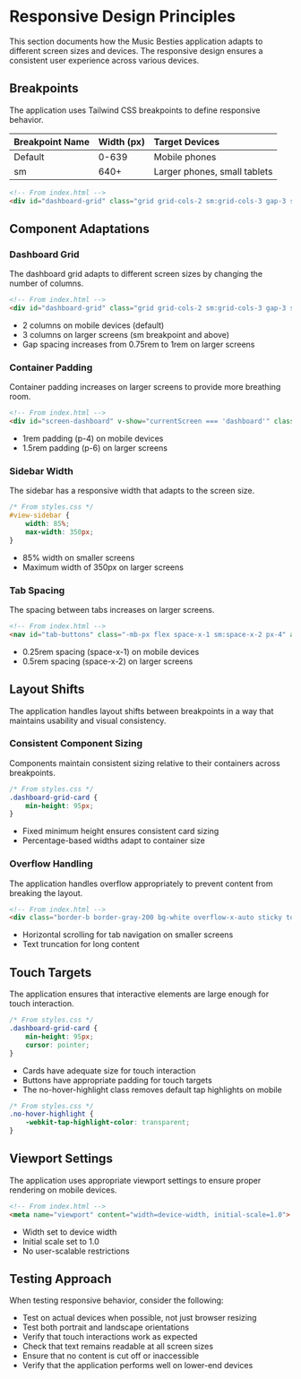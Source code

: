 # Responsive Design Principles

This section documents how the Music Besties application adapts to different screen sizes and devices. The responsive design ensures a consistent user experience across various devices.

## Breakpoints

The application uses Tailwind CSS breakpoints to define responsive behavior.

| Breakpoint Name | Width (px) | Target Devices                    |
| :-------------- | :--------- | :-------------------------------- |
| Default         | 0-639      | Mobile phones                     |
| sm              | 640+       | Larger phones, small tablets      |

```html
<!-- From index.html -->
<div id="dashboard-grid" class="grid grid-cols-2 sm:grid-cols-3 gap-3 sm:gap-4 mb-6"></div>
```

## Component Adaptations

### Dashboard Grid

The dashboard grid adapts to different screen sizes by changing the number of columns.

```html
<!-- From index.html -->
<div id="dashboard-grid" class="grid grid-cols-2 sm:grid-cols-3 gap-3 sm:gap-4 mb-6"></div>
```

- 2 columns on mobile devices (default)
- 3 columns on larger screens (sm breakpoint and above)
- Gap spacing increases from 0.75rem to 1rem on larger screens

### Container Padding

Container padding increases on larger screens to provide more breathing room.

```html
<!-- From index.html -->
<div id="screen-dashboard" v-show="currentScreen === 'dashboard'" class="p-4 sm:p-6">
```

- 1rem padding (p-4) on mobile devices
- 1.5rem padding (p-6) on larger screens

### Sidebar Width

The sidebar has a responsive width that adapts to the screen size.

```css
/* From styles.css */
#view-sidebar { 
    width: 85%; 
    max-width: 350px; 
}
```

- 85% width on smaller screens
- Maximum width of 350px on larger screens

### Tab Spacing

The spacing between tabs increases on larger screens.

```html
<!-- From index.html -->
<nav id="tab-buttons" class="-mb-px flex space-x-1 sm:space-x-2 px-4" aria-label="Tabs"></nav>
```

- 0.25rem spacing (space-x-1) on mobile devices
- 0.5rem spacing (space-x-2) on larger screens

## Layout Shifts

The application handles layout shifts between breakpoints in a way that maintains usability and visual consistency.

### Consistent Component Sizing

Components maintain consistent sizing relative to their containers across breakpoints.

```css
/* From styles.css */
.dashboard-grid-card { 
    min-height: 95px; 
}
```

- Fixed minimum height ensures consistent card sizing
- Percentage-based widths adapt to container size

### Overflow Handling

The application handles overflow appropriately to prevent content from breaking the layout.

```html
<!-- From index.html -->
<div class="border-b border-gray-200 bg-white overflow-x-auto sticky top-[61px] z-10">
```

- Horizontal scrolling for tab navigation on smaller screens
- Text truncation for long content

## Touch Targets

The application ensures that interactive elements are large enough for touch interaction.

```css
/* From styles.css */
.dashboard-grid-card { 
    min-height: 95px; 
    cursor: pointer; 
}
```

- Cards have adequate size for touch interaction
- Buttons have appropriate padding for touch targets
- The no-hover-highlight class removes default tap highlights on mobile

```css
/* From styles.css */
.no-hover-highlight { 
    -webkit-tap-highlight-color: transparent; 
}
```

## Viewport Settings

The application uses appropriate viewport settings to ensure proper rendering on mobile devices.

```html
<!-- From index.html -->
<meta name="viewport" content="width=device-width, initial-scale=1.0">
```

- Width set to device width
- Initial scale set to 1.0
- No user-scalable restrictions

## Testing Approach

When testing responsive behavior, consider the following:

- Test on actual devices when possible, not just browser resizing
- Test both portrait and landscape orientations
- Verify that touch interactions work as expected
- Check that text remains readable at all screen sizes
- Ensure that no content is cut off or inaccessible
- Verify that the application performs well on lower-end devices
